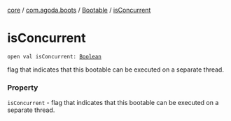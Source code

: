 [core](../../index.md) / [com.agoda.boots](../index.md) / [Bootable](index.md) / [isConcurrent](./is-concurrent.md)

# isConcurrent

`open val isConcurrent: `[`Boolean`](https://kotlinlang.org/api/latest/jvm/stdlib/kotlin/-boolean/index.html)

flag that indicates that this bootable can be executed on
    a separate thread.

### Property

`isConcurrent` - flag that indicates that this bootable can be executed on
    a separate thread.